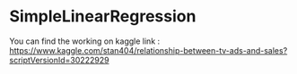 # SimpleLinearRegression
You can find the working on kaggle
link : https://www.kaggle.com/stan404/relationship-between-tv-ads-and-sales?scriptVersionId=30222929
